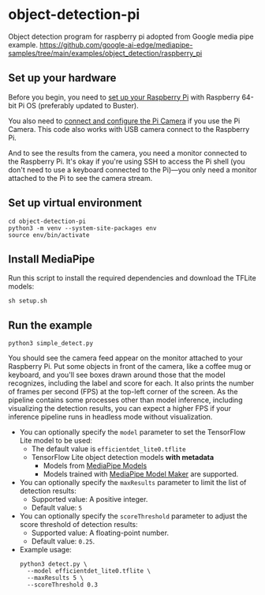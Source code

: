 # object-detection-pi
Object detection program for raspberry pi adopted from Google media pipe example. https://github.com/google-ai-edge/mediapipe-samples/tree/main/examples/object_detection/raspberry_pi

## Set up your hardware

Before you begin, you need to
[set up your Raspberry Pi](https://projects.raspberrypi.org/en/projects/raspberry-pi-setting-up)
with Raspberry 64-bit Pi OS (preferably updated to Buster).

You also need to [connect and configure the Pi Camera](
https://www.raspberrypi.org/documentation/configuration/camera.md) if you use
the Pi Camera. This code also works with USB camera connect to the Raspberry Pi.

And to see the results from the camera, you need a monitor connected
to the Raspberry Pi. It's okay if you're using SSH to access the Pi shell
(you don't need to use a keyboard connected to the Pi)—you only need a monitor
attached to the Pi to see the camera stream.

## Set up virtual environment

```
cd object-detection-pi
python3 -m venv --system-site-packages env
source env/bin/activate
```

## Install MediaPipe

Run this script to install the required dependencies and download the TFLite models:

```
sh setup.sh
```

## Run the example

```
python3 simple_detect.py 
```

You should see the camera feed appear on the monitor attached to your Raspberry
Pi. Put some objects in front of the camera, like a coffee mug or keyboard, and
you'll see boxes drawn around those that the model recognizes, including the
label and score for each. It also prints the number of frames per second (FPS)
at the top-left corner of the screen. As the pipeline contains some processes
other than model inference, including visualizing the detection results, you can
expect a higher FPS if your inference pipeline runs in headless mode without
visualization.

*   You can optionally specify the `model` parameter to set the TensorFlow Lite
    model to be used:
    *   The default value is `efficientdet_lite0.tflite`
    *   TensorFlow Lite object detection models **with metadata**  
        * Models from [MediaPipe Models](https://developers.google.com/mediapipe/solutions/vision/object_detector/index#models)
        * Models trained with [MediaPipe Model Maker](https://developers.google.com/mediapipe/solutions/customization/object_detector) are supported.
*   You can optionally specify the `maxResults` parameter to limit the list of
    detection results:
    *   Supported value: A positive integer.
    *   Default value: `5`
*   You can optionally specify the `scoreThreshold` parameter to adjust the
    score threshold of detection results:
    *   Supported value: A floating-point number.
    *   Default value: `0.25`.
*   Example usage:
    ```
    python3 detect.py \
      --model efficientdet_lite0.tflite \
      --maxResults 5 \
      --scoreThreshold 0.3
    ```
